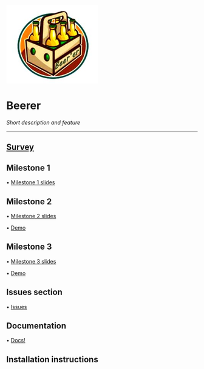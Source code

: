 ![](https://github.com/lrazovic/Beerer/blob/master/Berrer4.JPG)   

# Beerer

*Short description and feature*

* * *

## [Survey](https://docs.google.com/forms/d/1kWSuHJnPAj1bPIlC0zPUXVjH7cd_kNpZJrJ4aZpEsnA)  

## Milestone 1

• [Milestone 1 slides]()  

## Milestone 2

• [Milestone 2 slides]()  

• [Demo]()

## Milestone 3

• [Milestone 3 slides]()  

• [Demo]()


## Issues section
• [Issues]()

## Documentation

• [Docs!]()  

## Installation instructions

 
